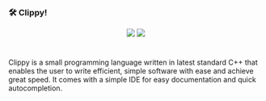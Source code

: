 ### 🛠️ Clippy! 


<p align="center">
  <img src="https://forthebadge.com/images/badges/made-with-c-plus-plus.svg" /> <img src="https://forthebadge.com/images/badges/built-with-love.svg" />
</p>



#
Clippy is a small programming language written in latest standard C++ that enables the user to write efficient, simple software with ease and achieve great speed. It comes with a simple IDE for easy documentation and quick autocompletion. 
#
